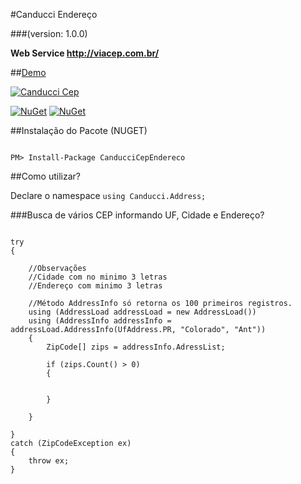 #Canducci Endereço

###(version: 1.0.0)

__Web Service http://viacep.com.br/__

##[Demo](http://canduccipackages.apphb.com/#/)

[![Canducci Cep](http://i666.photobucket.com/albums/vv25/netdragoon/cep_zpsoqtae5hr.png)](https://www.nuget.org/packages/CanducciCepEndereco/)

[![NuGet](https://img.shields.io/nuget/dt/CanducciCepEndereco.svg?style=plastic&label=downloads)](https://www.nuget.org/packages/CanducciCepEndereco/)
[![NuGet](https://img.shields.io/nuget/v/CanducciCepEndereco.svg?style=plastic&label=version)](https://www.nuget.org/packages/CanducciCepEndereco/)

##Instalação do Pacote (NUGET)

```Csharp

PM> Install-Package CanducciCepEndereco

```

##Como utilizar?

Declare o namespace `using Canducci.Address;` 

###Busca de vários CEP informando UF, Cidade e Endereço?

```Csharp

try
{

	//Observações
	//Cidade com no minimo 3 letras
	//Endereço com minimo 3 letras

	//Método AddressInfo só retorna os 100 primeiros registros.
    using (AddressLoad addressLoad = new AddressLoad())
   	using (AddressInfo addressInfo = addressLoad.AddressInfo(UfAddress.PR, "Colorado", "Ant"))
   	{               
    	ZipCode[] zips = addressInfo.AdressList; 

    	if (zips.Count() > 0)
    	{


    	}   

   	} 

}
catch (ZipCodeException ex)
{
    throw ex;
}

```

